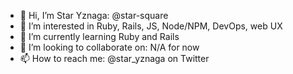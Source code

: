 - 👋 Hi, I’m Star Yznaga: @star-square
- 👀 I’m interested in Ruby, Rails, JS, Node/NPM, DevOps, web UX
- 🌱 I’m currently learning Ruby and Rails
- 💞️ I’m looking to collaborate on: N/A for now
- 📫 How to reach me: @star_yznaga on Twitter

<!---
star-square/star-square is a ✨ special ✨ repository because its `README.md` (this file) appears on your GitHub profile.
You can click the Preview link to take a look at your changes.
--->
